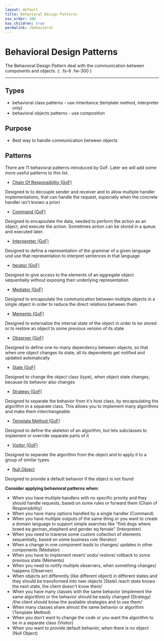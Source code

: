 ```yaml
---
layout: default
title: Behavioral Design Patterns
nav_order: 300
has_children: true
permalink: /behavioral
---
```


# Behavioral Design Patterns

The Behavioral Design Pattern deal with the communication between components and objects. 
{: .fs-6 .fw-300 }

---
## Types
* behavioral class patterns - use inheritance (template method, interpreter only)
* behavioral objects patterns - use composition

## Purpose
* Best way to handle communication between objects

## Patterns
There are 11 behavioral patterns introduced by GoF. 
Later we will add some more useful patterns to this list.

* [Chain Of Responsibility (GoF)](https://iretha.github.io/design-patterns/behavioral/chain-of-responsibility)

Designed to to decouple sender and receiver and to allow multiple handler implementations, that can handle the request, especially when the concrete handler isn't known a priori

* [Command (GoF)](https://iretha.github.io/design-patterns/behavioral/command)

Designed to encapsulate the data, needed to perform the action as an object, and execute the action. Sometimes action can be stored in a queue and executed later. 

* [Interpereter (GoF)](https://iretha.github.io/design-patterns/behavioral/command)

Designed to define a representation of the grammar of a given language und use that representation to interpret sentences in that language

* [Iterator (GoF)](https://iretha.github.io/design-patterns/behavioral/iterator)

Designed to give access to the elements of an aggregate object sequentially without exposing their underlying representation

* [Mediator (GoF)](https://iretha.github.io/design-patterns/behavioral/mediator)

Designed to encapsulate the communication between multiple objects in a single object in order to reduce the direct relations between them

* [Memento (GoF)](https://iretha.github.io/design-patterns/behavioral/memento)

Designed to externalize the internal state of the object in order to be stored or to restore an object to some previous version of its state

* [Observer (GoF)](https://iretha.github.io/design-patterns/behavioral/observer)

Designed to define one-to-many dependency between objects, so that when one object changes its state, all its dependents get notified and updated automatically

* [State (GoF)](https://iretha.github.io/design-patterns/behavioral/state)

Designed to change the object class (type), when object state changes, because its behavior also changes

* [Strategy (GoF)](https://iretha.github.io/design-patterns/behavioral/strategy)

Designed to separate the behavior from it's host class, by encapsulating the algorithm in a separate class. 
This allows you to implement many algorithms and make them interchangeable.

* [Template Method (GoF)](https://iretha.github.io/design-patterns/behavioral/template-method)

Designed to define the skeleton of an algorithm, but lets subclasses to implement or override separate parts of it

* [Visitor (GoF)](https://iretha.github.io/design-patterns/behavioral/visitor)

Designed to separate the algorithm from the object and to apply it to a group of similar types

* [Null Object](https://iretha.github.io/design-patterns/behavioral/null-object)

Designed to provide a default behavior if the object is not found

**Consider applying behavioral patterns when:**
- When you have multiple handlers with no specific priority and they should handle requests, based on some rules or forward them (Chain of Responsibility)
- When you have many options handled by a single handler (Command)
- When you have multiple outputs of the same thing or you want to create a domain language to support simple searches like "find dogs where breed eq german_shepherd and gender eq female" (Interpreter)
- When you need to traverse some custom collection of elements sequentially, based on some business rule (Iterator)
- When a change in one component leads to changes/ updates in other components (Mediator)
- When you have to implement revert/ undo/ restore/ rollback to some previous state (Memento) 
- When you need to notify multiple observers, when something changes/ happens (Observer)
- When objects act differently (like different object) in different states and they should be transformed into new objects (State) /each state knows the next state, the client doesn't know them/
- When you have many classes with the same behavior (implement the same algorithm) or the behavior should be easily changed (Strategy) /the client should know the available strategies and to use them/
- When many classes share almost the same behavior or algorithm (Template Method)
- When you don't want to change the code or you want the algorithm to be in a separate class (Visitor)
- When you want to provide default behavior, when there is no object (Null Object)
